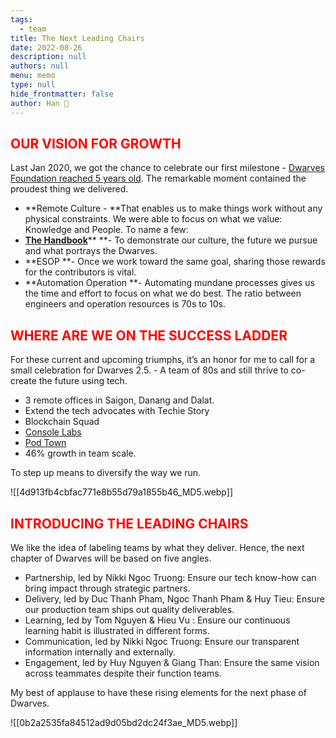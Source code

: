 ```yaml
---
tags: 
  - team
title: The Next Leading Chairs
date: 2022-08-26
description: null
authors: null
menu: memo
type: null
hide_frontmatter: false
author: Han 🐸
---
```

## <span style='color:red'>OUR VISION FOR GROWTH</span>
Last Jan 2020, we got the chance to celebrate our first milestone - [Dwarves Foundation reached 5 years old](https://dwarves.foundation/five). The remarkable moment contained the proudest thing we delivered.

* **Remote Culture - **That enables us to make things work without any physical constraints. We were able to focus on what we value: Knowledge and People. To name a few:
* **[The Handbook](https://dwarves.foundation/radar/)**** **- To demonstrate our culture, the future we pursue and what portrays the Dwarves.
* **ESOP **- Once we work toward the same goal, sharing those rewards for the contributors is vital.
* **Automation Operation **- Automating mundane processes gives us the time and effort to focus on what we do best. The ratio between engineers and operation resources is 70s to 10s.

## <span style='color:red'>WHERE ARE WE ON THE SUCCESS LADDER</span>
For these current and upcoming triumphs, it’s an honor for me to call for a small celebration for Dwarves 2.5. - A team of 80s and still thrive to co-create the future using tech.

* 3 remote offices in Saigon, Danang and Dalat.
* Extend the tech advocates with Techie Story
* Blockchain Squad
* [Console Labs](https://console.so/)
* [Pod Town](https://pod.town/)
* 46% growth in team scale.

To step up means to diversify the way we run.

![[4d913fb4cbfac771e8b55d79a1855b46_MD5.webp]]

## <span style='color:red'>INTRODUCING THE LEADING CHAIRS</span>
We like the idea of labeling teams by what they deliver. Hence, the next chapter of Dwarves will be based on five angles.

* Partnership, led by Nikki Ngoc Truong: Ensure our tech know-how can bring impact through strategic partners.
* Delivery, led by Duc Thanh Pham, Ngoc Thanh Pham & Huy Tieu: Ensure our production team ships out quality deliverables.
* Learning, led by Tom Nguyen & Hieu Vu : Ensure our continuous learning habit is illustrated in different forms.
* Communication, led by Nikki Ngoc Truong: Ensure our transparent information internally and externally.
* Engagement, led by Huy Nguyen & Giang Than: Ensure the same vision across teammates despite their function teams.

My best of applause to have these rising elements for the next phase of Dwarves.

![[0b2a2535fa84512ad9d05bd2dc24f3ae_MD5.webp]]
